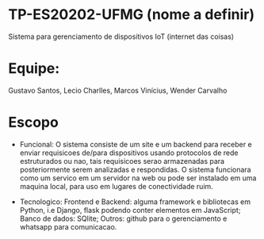 # TP-ES20202-UFMG (nome a definir)
Sistema para gerenciamento de dispositivos IoT (internet das coisas)

# Equipe:
Gustavo Santos, Lecio Charlles, Marcos Vinícius, Wender Carvalho

# Escopo
- Funcional: 
    O sistema consiste de um site e um backend para receber e enviar requisicoes de/para dispositivos usando protocolos de rede estruturados ou nao, tais requisicoes serao armazenadas para posteriormente serem analizadas e respondidas. O sistema funcionara como um servico em um servidor na web ou pode ser instalado em uma maquina local, para uso em lugares de conectividade ruim.

- Tecnologico: 
    Frontend e Backend: alguma framework e bibliotecas em Python, i.e Django, flask podendo conter elementos em JavaScript;
    Banco de dados: SQlite;
    Outros: github para o gerenciamento e whatsapp para comunicacao.
